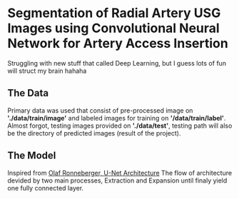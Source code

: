 # Segmentation of Radial Artery USG Images using Convolutional Neural Network for Artery Access Insertion
Struggling with new stuff that called Deep Learning, but I guess lots of fun will struct my brain hahaha

## The Data

Primary data was used that consist of pre-processed image on **'./data/train/image'** and labeled images for training on **'/data/train/label'**.
Almost forgot, testing images provided on **'./data/test'**, testing path will also be the directory of predicted images (result of the project).

## The Model

Inspired from [Olaf Ronneberger, U-Net Architecture](https://lmb.informatik.uni-freiburg.de/people/ronneber/u-net/)
The flow of architecture devided by two main processes, Extraction and Expansion until finaly yield one fully connected layer.
